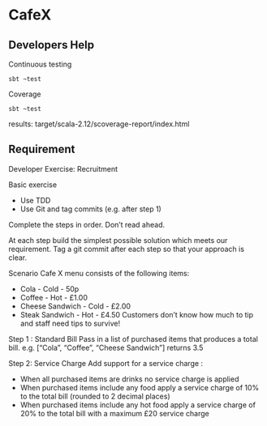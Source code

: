 # CafeX

## Developers Help

Continuous testing 
```
sbt ~test
```

Coverage
```
sbt ~test
```
results:
target/scala-2.12/scoverage-report/index.html


## Requirement

Developer Exercise: Recruitment

Basic exercise
- Use TDD
- Use Git and tag commits (e.g. after step 1)

Complete the steps in order. Don’t read ahead. 

At each step build the simplest possible solution which meets our requirement. 
Tag a git commit after each step so that your approach is clear.

Scenario
Cafe X menu consists of the following items:
- Cola - Cold - 50p
- Coffee - Hot - £1.00
- Cheese Sandwich - Cold - £2.00
- Steak Sandwich - Hot - £4.50
Customers don’t know how much to tip and staff need tips to survive!

Step 1 : Standard Bill
Pass in a list of purchased items that produces a total bill.
e.g. [“Cola”, “Coffee”, “Cheese Sandwich”] returns 3.5

Step 2: Service Charge
Add support for a service charge :
- When all purchased items are drinks no service charge is applied
- When purchased items include any food apply a service charge of 10% to the total bill (rounded to 2 decimal places)
- When purchased items include any hot food apply a service charge of 20% to the total bill with a maximum £20 service charge

